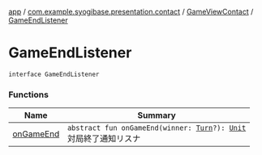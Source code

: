 [app](../../../index.md) / [com.example.syogibase.presentation.contact](../../index.md) / [GameViewContact](../index.md) / [GameEndListener](./index.md)

# GameEndListener

`interface GameEndListener`

### Functions

| Name | Summary |
|---|---|
| [onGameEnd](on-game-end.md) | `abstract fun onGameEnd(winner: `[`Turn`](../../../com.example.syogibase.data.value/-turn/index.md)`?): `[`Unit`](https://kotlinlang.org/api/latest/jvm/stdlib/kotlin/-unit/index.html)<br>対局終了通知リスナ |
